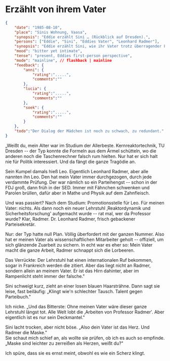 # Erzählt von ihrem Vater

```json
{
    "date": "1985-08-10",
    "place": "Sinis Wohnung, Vaasa",
    "synopsis": "Eddie erzählt Sini … (Rückblick auf Dresden).",
    "persons": ["Eddie", "Sini", "Eddies Vater", "Leonhard Radmer"],
    "synopsis": "Eddie erzählt Sini, wie ihr Vater trotz überragender Fähigkeiten im Schatten des Parteikarrieristen Radmer blieb.",
    "mood": "bitter yet intimate",
    "tense": "present, Eddies first-person perspective",
    "mode": "mainline", // flashback | mainline
    "feedback": {
        "anni": {
            "rating":".....",
            "comments":""
        },
        "lucia": {
            "rating":".....",
            "comments":""
        },
        "soek": {
            "rating":".....",
            "comments":""
        }
    },
    "todo":"Der Dialog der Mädchen ist noch zu schwach, zu redundant."
}
```

„Weißt du, mein Alter war im Studium der Allerbeste. Kernreaktortechnik,
TU Dresden -- der Typ konnte die Formeln aus dem Ärmel schütteln, wo die
anderen noch die Taschenrechner falsch rum hielten. Nur hat er sich halt
nie für Politik interessiert. Und da fängt die ganze Tragödie an.

Sein Kumpel damals hieß Leo. Eigentlich Leonhard Radmer, aber alle
nannten ihn Leo. Den hat mein Vater immer durchgezogen, durch jede
verdammte Prüfung. Der war nämlich so ein Parteihengst -- schon in der
FDJ groß, dann früh in der SED. Immer mit Fähnchen schwenken und Parolen
brüllen, dafür aber in Mathe und Physik auf dem Zahnfleisch.

Und was passiert? Nach dem Studium: Promotionsstelle für Leo. Für meinen
Vater: nichts. Als dann noch ein neuer Lehrstuhl ‚Reaktordynamik und
Sicherheitsforschung' aufgemacht wurde -- rat mal, wer da Professor
wurde? Klar, Radmer. Dr. Leonhard Radmer, frisch gebackener
Parteisekretär.

Nur: der Typ hatte null Plan. Völlig überfordert mit der ganzen Nummer.
Also hat er meinen Vater als wissenschaftlichen Mitarbeiter geholt --
offiziell, um sich glänzende Zuarbeit zu sichern. In echt war es eher
so: Mein Vater macht die ganze Arbeit, Radmer schnappt sich die
Lorbeeren.

Das Verrückte: Der Lehrstuhl hat einen internationalen Ruf bekommen,
sogar in Frankreich werden die zitiert. Aber das liegt nicht an Radmer,
sondern allein an meinem Vater. Er ist das Hirn dahinter, aber im
Rampenlicht steht immer der falsche."

Sini schweigt kurz, zieht an einer losen blauen Haarsträhne. Dann sagt
sie leise, fast beiläufig: „Klingt wie'n schlechter Tausch. Talent gegen
Parteibuch."

Ich nicke. „Und das Bitterste: Ohne meinen Vater wäre dieser ganze
Lehrstuhl längst tot. Alle Welt lobt die ‚Arbeiten von Professor
Radmer'. Aber eigentlich ist es nur sein Deckmantel."

Sini lacht trocken, aber nicht böse. „Also dein Vater ist das Herz. Und
Radmer die Maske."\
Sie schaut mich schief an, als wollte sie prüfen, ob ich es auch so
empfinde. „Maske sind leichter zu zerreißen als Herzen, weißt du?"

Ich spüre, dass sie es ernst meint, obwohl es wie ein Scherz klingt.
